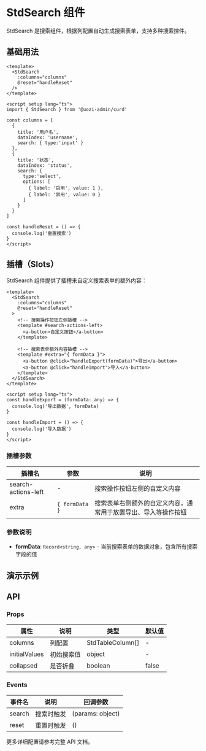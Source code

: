 # StdSearch 组件

StdSearch 是搜索组件，根据列配置自动生成搜索表单，支持多种搜索控件。

## 基础用法

```vue
<template>
  <StdSearch
    :columns="columns"
    @reset="handleReset"
  />
</template>

<script setup lang="ts">
import { StdSearch } from '@uozi-admin/curd'

const columns = [
  {
    title: '用户名',
    dataIndex: 'username',
    search: { type:'input' }
  },
  {
    title: '状态',
    dataIndex: 'status',
    search: {
      type:'select',
      options: [
        { label: '启用', value: 1 },
        { label: '禁用', value: 0 }
      ]
    }
  }
]

const handleReset = () => {
  console.log('重置搜索')
}
</script>
```

## 插槽（Slots）

StdSearch 组件提供了插槽来自定义搜索表单的额外内容：

```vue
<template>
  <StdSearch
    :columns="columns"
    @reset="handleReset"
  >
    <!-- 搜索操作按钮左侧插槽 -->
    <template #search-actions-left>
      <a-button>自定义按钮</a-button>
    </template>

    <!-- 搜索表单额外内容插槽 -->
    <template #extra="{ formData }">
      <a-button @click="handleExport(formData)">导出</a-button>
      <a-button @click="handleImport">导入</a-button>
    </template>
  </StdSearch>
</template>

<script setup lang="ts">
const handleExport = (formData: any) => {
  console.log('导出数据', formData)
}

const handleImport = () => {
  console.log('导入数据')
}
</script>
```

### 插槽参数

| 插槽名 | 参数 | 说明 |
|--------|------|------|
| search-actions-left | - | 搜索操作按钮左侧的自定义内容 |
| extra | `{ formData }` | 搜索表单右侧额外的自定义内容，通常用于放置导出、导入等操作按钮 |

### 参数说明

- **formData**: `Record<string, any>` - 当前搜索表单的数据对象，包含所有搜索字段的值

## 演示示例

<demo vue="../demos/curd/components/std-search.vue" />

## API

### Props

| 属性 | 说明 | 类型 | 默认值 |
|------|------|------|--------|
| columns | 列配置 | StdTableColumn[] | - |
| initialValues | 初始搜索值 | object | - |
| collapsed | 是否折叠 | boolean | false |

### Events

| 事件名 | 说明 | 回调参数 |
|--------|------|----------|
| search | 搜索时触发 | (params: object) |
| reset | 重置时触发 | () |

更多详细配置请参考完整 API 文档。